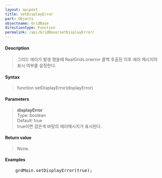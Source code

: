 ```yaml
---
layout: apipost
title: setDisplayError
part: Objects
objectname: GridBase
directiontype: Function
permalink: /api/GridBase/setDisplayError/
---
```



#### Description

> 그리드 에러가 발생 했을때 RealGrids.onerror 콜백 호출된 이후 에러 메시지의 표시 여부를 설정한다.

#### Syntax

> function setDisplayError(displayError)

#### Parameters

> **displayError**  
> Type: boolean  
> Default: true  
> true이면 검은색 바탕의 에러메시지가 표시된다.  

#### Return value

> None.

#### Examples 

<pre class="prettyprint">
    grdMain.setDisplayError(true);
</pre>





